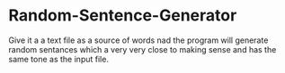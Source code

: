 Random-Sentence-Generator
=========================

Give it a a text file as a source of words nad the program will generate random sentances which a very very close to making sense and has the same tone as the input file.
